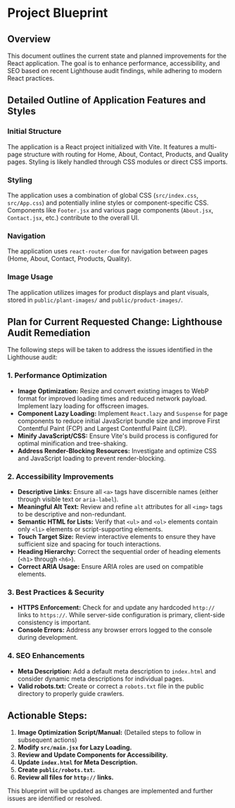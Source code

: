 # Project Blueprint

## Overview
This document outlines the current state and planned improvements for the React application. The goal is to enhance performance, accessibility, and SEO based on recent Lighthouse audit findings, while adhering to modern React practices.

## Detailed Outline of Application Features and Styles

### Initial Structure
The application is a React project initialized with Vite. It features a multi-page structure with routing for Home, About, Contact, Products, and Quality pages. Styling is likely handled through CSS modules or direct CSS imports.

### Styling
The application uses a combination of global CSS (`src/index.css`, `src/App.css`) and potentially inline styles or component-specific CSS. Components like `Footer.jsx` and various page components (`About.jsx`, `Contact.jsx`, etc.) contribute to the overall UI.

### Navigation
The application uses `react-router-dom` for navigation between pages (Home, About, Contact, Products, Quality).

### Image Usage
The application utilizes images for product displays and plant visuals, stored in `public/plant-images/` and `public/product-images/`.

## Plan for Current Requested Change: Lighthouse Audit Remediation

The following steps will be taken to address the issues identified in the Lighthouse audit:

### 1. Performance Optimization
*   **Image Optimization:** Resize and convert existing images to WebP format for improved loading times and reduced network payload. Implement lazy loading for offscreen images.
*   **Component Lazy Loading:** Implement `React.lazy` and `Suspense` for page components to reduce initial JavaScript bundle size and improve First Contentful Paint (FCP) and Largest Contentful Paint (LCP).
*   **Minify JavaScript/CSS:** Ensure Vite's build process is configured for optimal minification and tree-shaking.
*   **Address Render-Blocking Resources:** Investigate and optimize CSS and JavaScript loading to prevent render-blocking.

### 2. Accessibility Improvements
*   **Descriptive Links:** Ensure all `<a>` tags have discernible names (either through visible text or `aria-label`).
*   **Meaningful Alt Text:** Review and refine `alt` attributes for all `<img>` tags to be descriptive and non-redundant.
*   **Semantic HTML for Lists:** Verify that `<ul>` and `<ol>` elements contain only `<li>` elements or script-supporting elements.
*   **Touch Target Size:** Review interactive elements to ensure they have sufficient size and spacing for touch interactions.
*   **Heading Hierarchy:** Correct the sequential order of heading elements (`<h1>` through `<h6>`).
*   **Correct ARIA Usage:** Ensure ARIA roles are used on compatible elements.

### 3. Best Practices & Security
*   **HTTPS Enforcement:** Check for and update any hardcoded `http://` links to `https://`. While server-side configuration is primary, client-side consistency is important.
*   **Console Errors:** Address any browser errors logged to the console during development.

### 4. SEO Enhancements
*   **Meta Description:** Add a default meta description to `index.html` and consider dynamic meta descriptions for individual pages.
*   **Valid robots.txt:** Create or correct a `robots.txt` file in the public directory to properly guide crawlers.

## Actionable Steps:

1.  **Image Optimization Script/Manual:** (Detailed steps to follow in subsequent actions)
2.  **Modify `src/main.jsx` for Lazy Loading.**
3.  **Review and Update Components for Accessibility.**
4.  **Update `index.html` for Meta Description.**
5.  **Create `public/robots.txt`.**
6.  **Review all files for `http://` links.**

This blueprint will be updated as changes are implemented and further issues are identified or resolved.
